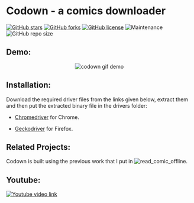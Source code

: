 # Codown - a comics downloader
[![GitHub stars](https://img.shields.io/github/stars/shibi391/Codown?style=flat-square)](https://github.com/shibi391/codown/stargazers)
[![GitHub forks](https://img.shields.io/github/forks/shibi391/Codown?style=flat-square)](https://github.com/Microsoft/vscode/issues?q=is%3Aopen+is%3Aissue+label%3Afeature-request+sort%3Areactions-%2B1-desc)
[![GitHub license](https://img.shields.io/github/license/shibi391/Codown?style=flat-square)](https://github.com/shibi391/codown/blob/master/LICENSE)
![Maintenance](https://img.shields.io/maintenance/yes/2020?style=flat-square)
![GitHub repo size](https://img.shields.io/github/repo-size/shibi391/Codown?color=red&style=flat-square)

## Demo:

<p align="center">
    <img alt="codown gif demo" src="https://i.imgur.com/FmdxaQq.gif">
</p>

## Installation:

Download the required driver files from the links given below, extract them and then put the extracted binary file in the drivers folder:


- [Chromedriver](https://chromedriver.chromium.org/downloads) for Chrome.

- [Geckodriver](https://github.com/mozilla/geckodriver/releases) for Firefox.

## Related Projects:

Codown is built using the previous work that I put in ![read_comic_offline](https://github.com/shibi391/read_comic_offline).

## Youtube:

[![Youtube video link](https://img.youtube.com/vi/5cFAoxlZrNk/0.jpg)](https://www.youtube.com/watch?v=5cFAoxlZrNk)